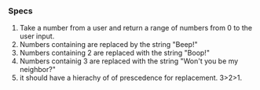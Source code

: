 ### Specs

1. Take a number from a user and return a range of numbers from 0 to the user input.
2. Numbers containing are replaced by the string "Beep!"
3. Numbers containing 2 are replaced with the string "Boop!"
4. Numbers containig 3 are replaced with the string "Won't you be my neighbor?"
5. it should have a hierachy of of prescedence for replacement. 3>2>1. 


